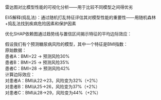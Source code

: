 雷达图对比模型性能的可视化分析——用于比较不同模型之间得优劣

Eli5解释(捣乱法)：通过随机打乱特征评估其对模型性能的重要性——用随机森林+捣乱法找到疾病危险因素和保护因素

优化SHAP依赖图通过趋势线与置信区间揭示特征的平均边际效应：

假设我们有个预测糖尿病风险的模型，其中一个特征是BMI指数​：  
​原始数据​：  
患者A：BMI=22 → 预测风险30%  
患者B：BMI=25 → 预测风险35%  
患者C：BMI=28 → 预测风险42%  
​计算边际效应​：  
对患者A：BMI从22→23，风险变为32%（+2%）  
对患者B：BMI从25→26，风险变为37%（+2%）  
对患者C：BMI从28→29，风险变为44%（+2%）  
